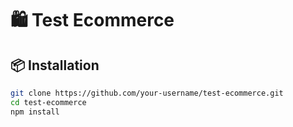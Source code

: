 # 🛍️ Test Ecommerce

## 📦 Installation

```bash
git clone https://github.com/your-username/test-ecommerce.git
cd test-ecommerce
npm install
